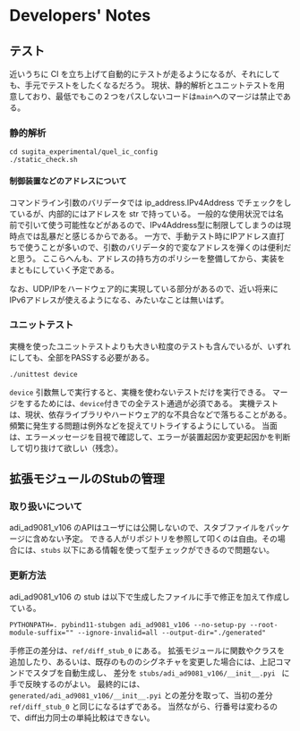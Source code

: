 # Developers' Notes

## テスト
近いうちに CI を立ち上げて自動的にテストが走るようになるが、それにしても、手元でテストをしたくなるだろう。
現状、静的解析とユニットテストを用意しており、最低でもこの２つをパスしないコードは`main`へのマージは禁止である。

### 静的解析
```shell
cd sugita_experimental/quel_ic_config
./static_check.sh
```

#### 制御装置などのアドレスについて
コマンドライン引数のバリデータでは ip_address.IPv4Address でチェックをしているが、内部的にはアドレスを str で持っている。
一般的な使用状況では名前で引いて使う可能性などがあるので、IPv4Address型に制限してしまうのは現時点では乱暴だと感じるからである。
一方で、手動テスト時にIPアドレス直打ちで使うことが多いので、引数のバリデータ的で変なアドレスを弾くのは便利だと思う。
ここらへんも、アドレスの持ち方のポリシーを整備してから、実装をまともにしていく予定である。

なお、UDP/IPをハードウェア的に実現している部分があるので、近い将来にIPv6アドレスが使えるようになる、みたいなことは無いはず。

### ユニットテスト
実機を使ったユニットテストよりも大きい粒度のテストも含んでいるが、いずれにしても、全部をPASSする必要がある。

```shell
./unittest device
```

`device` 引数無しで実行すると、実機を使わないテストだけを実行できる。
マージをするためには、`device`付きでの全テスト通過が必須である。
実機テストは、現状、依存ライブラリやハードウェア的な不具合などで落ちることがある。
頻繁に発生する問題は例外などを捉えてリトライするようにしている。
当面は、エラーメッセージを目視で確認して、エラーが装置起因か変更起因かを判断して切り抜けて欲しい（残念）。


## 拡張モジュールのStubの管理
### 取り扱いについて
adi_ad9081_v106 のAPIはユーザには公開しないので、スタブファイルをパッケージに含めない予定。
できる人がリポジトリを参照して叩くのは自由。その場合には、`stubs` 以下にある情報を使って型チェックができるので問題ない。 

### 更新方法
adi_ad9081_v106 の stub は以下で生成したファイルに手で修正を加えて作成している。
```shell
PYTHONPATH=. pybind11-stubgen adi_ad9081_v106 --no-setup-py --root-module-suffix="" --ignore-invalid=all --output-dir="./generated"
```
手修正の差分は、`ref/diff_stub_0` にある。
拡張モジュールに関数やクラスを追加したり、あるいは、既存のもののシグネチャを変更した場合には、上記コマンドでスタブを自動生成し、
差分を `stubs/adi_ad9081_v106/__init__.pyi ` に手で反映するのがよい。
最終的には、`generated/adi_ad9081_v106/__init__.pyi` との差分を取って、当初の差分 `ref/diff_stub_0` と同じになるはずである。
当然ながら、行番号は変わるので、diff出力同士の単純比較はできない。
